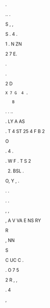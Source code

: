 . 

 

 .. .

S ,  ,  

S . 4    .

1 .   N ZN

2 7   E.

.   

 . 

 2  D    

    X 7 G  4 . 

       B 

.   .     ..

   . LY     A   AS

. T  4 ST 25 4 F  B 2

   O

 . 4  .   

 .  W  F  . T S 2 

  2. BSL   . 

 O,         Y ,  .

    

 .      .   

 .     .     

,  , 

 , A    V VA E NS   RY   

  R  

 ,  NN 

S 

C UC C .

. O 7 5  

2  R   ,           ,

   .  4 

,     

